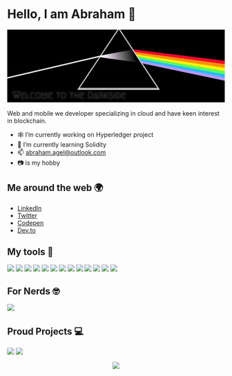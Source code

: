 # Hello, I am Abraham 🐲

![](./hero.jpg)

Web and mobile we developer specializing in cloud and have keen interest in blockchain.

-   🕸️ I’m currently working on Hyperledger project
-   🚀 I’m currently learning Solidity
-   📫 [abraham.agel@outlook.com](mailto:abraham.agel@outlook.com)
-   📷 is my hobby

## Me around the web 🌍

-   [LinkedIn](https://www.linkedin.com/in/abrahamanakagung)
-   [Twitter](https://twitter.com/anakagungcorp)
-   [Codepen](https://codepen.io/padunk/)
-   [Dev.to](https://dev.to/padunk)

## My tools 🧰

![](https://img.shields.io/badge/HTML5-E34F26?style=for-the-badge&logo=html5&logoColor=white)
![](https://img.shields.io/badge/CSS3-1572B6?style=for-the-badge&logo=css3&logoColor=white)
![](https://img.shields.io/badge/JavaScript-F7DF1E?style=for-the-badge&logo=javascript&logoColor=black)
![](https://img.shields.io/badge/Node.js-43853D?style=for-the-badge&logo=node.js&logoColor=white)
![](https://img.shields.io/badge/React-20232A?style=for-the-badge&logo=react&logoColor=61DAFB)
![](https://img.shields.io/badge/Sass-CC6699?style=for-the-badge&logo=sass&logoColor=white)
![](https://img.shields.io/badge/Tailwind_CSS-38B2AC?style=for-the-badge&logo=tailwind-css&logoColor=white)
![](https://img.shields.io/badge/Redux-593D88?style=for-the-badge&logo=redux&logoColor=white)
![](https://img.shields.io/badge/Firebase-FFCA28?style=for-the-badge&logo=firebase&logoColor=black)
![](https://img.shields.io/badge/Amplify-FF9900?style=for-the-badge&logo=awsamplify&logoColor=black)
![](https://img.shields.io/badge/MongoDB-4EA94B?style=for-the-badge&logo=mongodb&logoColor=white)
![](https://img.shields.io/badge/PostgreSQL-4169E1?style=for-the-badge&logo=postgresql&logoColor=white)
![](https://img.shields.io/badge/Solidity-363636?style=for-the-badge&logo=solidity&logoColor=white)


## For Nerds 🤓

![](https://github-readme-stats.vercel.app/api?username=padunk&show_icons=true&bg_color=45,6e21da,fa0da9&title_color=fff&text_color=000)

## Proud Projects 💻

[![](https://github-readme-stats.vercel.app/api/pin/?username=padunk&repo=groq-of-thrones&bg_color=45,6e21da,fa0da9&title_color=fff&text_color=000)](https://github.com/padunk/groq-of-thrones)
[![](https://github-readme-stats.vercel.app/api/pin/?username=padunk&repo=fade-to-black&bg_color=45,6e21da,fa0da9&title_color=fff&text_color=000)](https://github.com/padunk/fade-to-black)

<p align='center'><img src='https://visitor-badge.laobi.icu/badge?page_id=padunk'></p>
